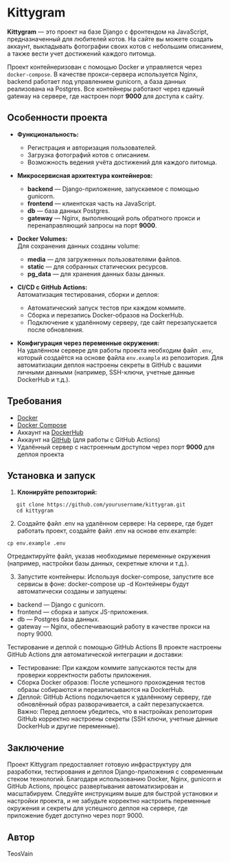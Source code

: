 # Kittygram

**Kittygram** — это проект на базе Django с фронтендом на JavaScript, предназначенный для любителей котов. На сайте вы можете создать аккаунт, выкладывать фотографии своих котов с небольшим описанием, а также вести учет достижений каждого питомца.

Проект контейнеризован с помощью Docker и управляется через `docker-compose`. В качестве прокси-сервера используется Nginx, backend работает под управлением gunicorn, а база данных реализована на Postgres. Все контейнеры работают через единый gateway на сервере, где настроен порт **9000** для доступа к сайту.

## Особенности проекта

- **Функциональность:**
  - Регистрация и авторизация пользователей.
  - Загрузка фотографий котов с описанием.
  - Возможность ведения учёта достижений для каждого питомца.
  
- **Микросервисная архитектура контейнеров:**
  - **backend** — Django-приложение, запускаемое с помощью gunicorn.
  - **frontend** — клиентская часть на JavaScript.
  - **db** — база данных Postgres.
  - **gateway** — Nginx, выполняющий роль обратного прокси и перенаправляющий запросы на порт **9000**.

- **Docker Volumes:**  
  Для сохранения данных созданы volume:
  - **media** — для загруженных пользователями файлов.
  - **static** — для собранных статических ресурсов.
  - **pg_data** — для хранения данных базы данных.

- **CI/CD с GitHub Actions:**  
  Автоматизация тестирования, сборки и деплоя:
  - Автоматический запуск тестов при каждом коммите.
  - Сборка и перезапись Docker-образов на DockerHub.
  - Подключение к удалённому серверу, где сайт перезапускается после обновления.
  
- **Конфигурация через переменные окружения:**  
  На удалённом сервере для работы проекта необходим файл `.env`, который создаётся на основе файла `env.example` из репозитория. Для автоматизации деплоя настроены секреты в GitHub с вашими личными данными (например, SSH-ключи, учетные данные DockerHub и т.д.).

## Требования

- [Docker](https://www.docker.com/get-started)
- [Docker Compose](https://docs.docker.com/compose/install/)
- Аккаунт на [DockerHub](https://hub.docker.com/)
- Аккаунт на [GitHub](https://github.com/) (для работы с GitHub Actions)
- Удалённый сервер с настроенным доступом через порт **9000** для деплоя проекта

## Установка и запуск

1. **Клонируйте репозиторий:**
```
   git clone https://github.com/yourusername/kittygram.git
   cd kittygram
```
2.	Создайте файл .env на удалённом сервере:
На сервере, где будет работать проект, создайте файл .env на основе env.example:
```
cp env.example .env
```
Отредактируйте файл, указав необходимые переменные окружения (например, настройки базы данных, секретные ключи и т.д.).

3.	Запустите контейнеры:
Используя docker-compose, запустите все сервисы в фоне:
docker-compose up -d
Контейнеры будут автоматически созданы и запущены:
-	backend — Django с gunicorn.
-	frontend — сборка и запуск JS-приложения.
-	db — Postgres база данных.
-	gateway — Nginx, обеспечивающий работу в качестве прокси на порту 9000.

Тестирование и деплой с помощью GitHub Actions
В проекте настроены GitHub Actions для автоматической интеграции и доставки:
-	Тестирование:
При каждом коммите запускаются тесты для проверки корректности работы приложения.
- Сборка Docker образов:
После успешного прохождения тестов образы собираются и перезаписываются на DockerHub.
-	Деплой:
GitHub Actions подключается к удалённому серверу, где обновлённый образ разворачивается, а сайт перезапускается.
Важно: Перед деплоем убедитесь, что в настройках репозитория GitHub корректно настроены секреты (SSH ключи, учетные данные DockerHub и другие переменные).

## Заключение

Проект Kittygram предоставляет готовую инфраструктуру для разработки, тестирования и деплоя Django-приложения с современным стеком технологий. Благодаря использованию Docker, Nginx, gunicorn и GitHub Actions, процесс развертывания автоматизирован и масштабируем. Следуйте инструкциям выше для быстрой установки и настройки проекта, и не забудьте корректно настроить переменные окружения и секреты для успешного деплоя на сервере, где приложение будет доступно через порт 9000.

## Автор
TeosVain

